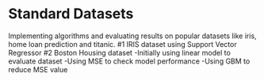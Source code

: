 # Standard Datasets
Implementing algorithms and evaluating results on popular datasets like iris, home loan prediction and titanic.
#1 IRIS dataset using Support Vector Regressor
#2 Boston Housing dataset
      -Initially using linear model to evaluate dataset
      -Using MSE to check model performance
      -Using GBM to reduce MSE value
